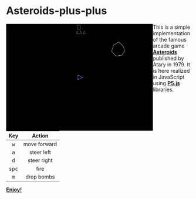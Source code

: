 # Asteroids-plus-plus

<img align="left" width="400" src="play.gif">

This is a simple implementation of the famous arcade game <b>[Asteroids](https://en.wikipedia.org/wiki/Asteroids_%28video_game%29)</b> published by Atary in 1979. It is here realized in JavaScript using <b>[P5.js](https://p5js.org/)</b> libraries.

| Key | Action |
| :---: | :---: |
| <kbd>w</kbd> | move forward |
| <kbd>a</kbd> | steer left |
| <kbd>d</kbd> | steer right |
| <kbd>spc</kbd> | fire |
| <kbd>m</kbd> | drop bombs |

<b>[Enjoy!](https://matteogiorgi.github.io/asteroids_plus_plus/)</b>

